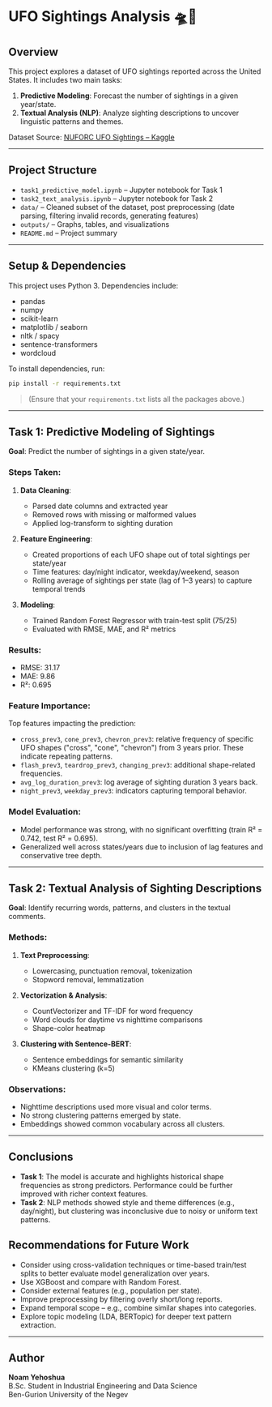 # UFO Sightings Analysis 🛸🌌

## Overview
This project explores a dataset of UFO sightings reported across the United States. It includes two main tasks:
1. **Predictive Modeling**: Forecast the number of sightings in a given year/state.
2. **Textual Analysis (NLP)**: Analyze sighting descriptions to uncover linguistic patterns and themes.

Dataset Source: [NUFORC UFO Sightings – Kaggle](https://www.kaggle.com/datasets/NUFORC/ufo-sightings)

---

## Project Structure
- `task1_predictive_model.ipynb` – Jupyter notebook for Task 1
- `task2_text_analysis.ipynb` – Jupyter notebook for Task 2
- `data/` – Cleaned subset of the dataset, post preprocessing (date parsing, filtering invalid records, generating features)
- `outputs/` – Graphs, tables, and visualizations
- `README.md` – Project summary

---

## Setup & Dependencies
This project uses Python 3. Dependencies include:
- pandas
- numpy
- scikit-learn
- matplotlib / seaborn
- nltk / spacy
- sentence-transformers
- wordcloud

To install dependencies, run:
```bash
pip install -r requirements.txt
```
> (Ensure that your `requirements.txt` lists all the packages above.)

---

## Task 1: Predictive Modeling of Sightings
**Goal**: Predict the number of sightings in a given state/year.

### Steps Taken:
1. **Data Cleaning**:
   - Parsed date columns and extracted year
   - Removed rows with missing or malformed values
   - Applied log-transform to sighting duration

2. **Feature Engineering**:
   - Created proportions of each UFO shape out of total sightings per state/year
   - Time features: day/night indicator, weekday/weekend, season
   - Rolling average of sightings per state (lag of 1–3 years) to capture temporal trends

3. **Modeling**:
   - Trained Random Forest Regressor with train-test split (75/25)
   - Evaluated with RMSE, MAE, and R² metrics

### Results:
- RMSE: 31.17  
- MAE: 9.86  
- R²: 0.695

### Feature Importance:
Top features impacting the prediction:
- `cross_prev3`, `cone_prev3`, `chevron_prev3`: relative frequency of specific UFO shapes ("cross", "cone", "chevron") from 3 years prior. These indicate repeating patterns.
- `flash_prev3`, `teardrop_prev3`, `changing_prev3`: additional shape-related frequencies.
- `avg_log_duration_prev3`: log average of sighting duration 3 years back.
- `night_prev3`, `weekday_prev3`: indicators capturing temporal behavior.

### Model Evaluation:
- Model performance was strong, with no significant overfitting (train R² = 0.742, test R² = 0.695).
- Generalized well across states/years due to inclusion of lag features and conservative tree depth.

---

## Task 2: Textual Analysis of Sighting Descriptions
**Goal**: Identify recurring words, patterns, and clusters in the textual comments.

### Methods:
1. **Text Preprocessing**:
   - Lowercasing, punctuation removal, tokenization
   - Stopword removal, lemmatization

2. **Vectorization & Analysis**:
   - CountVectorizer and TF-IDF for word frequency
   - Word clouds for daytime vs nighttime comparisons
   - Shape-color heatmap

3. **Clustering with Sentence-BERT**:
   - Sentence embeddings for semantic similarity
   - KMeans clustering (k=5)

### Observations:
- Nighttime descriptions used more visual and color terms.
- No strong clustering patterns emerged by state.
- Embeddings showed common vocabulary across all clusters.

---

## Conclusions
- **Task 1**: The model is accurate and highlights historical shape frequencies as strong predictors. Performance could be further improved with richer context features.
- **Task 2**: NLP methods showed style and theme differences (e.g., day/night), but clustering was inconclusive due to noisy or uniform text patterns.

## Recommendations for Future Work
- Consider using cross-validation techniques or time-based train/test splits to better evaluate model generalization over years.
- Use XGBoost and compare with Random Forest.
- Consider external features (e.g., population per state).
- Improve preprocessing by filtering overly short/long reports.
- Expand temporal scope – e.g., combine similar shapes into categories.
- Explore topic modeling (LDA, BERTopic) for deeper text pattern extraction.

---

## Author
**Noam Yehoshua**  
B.Sc. Student in Industrial Engineering and Data Science  
Ben-Gurion University of the Negev
